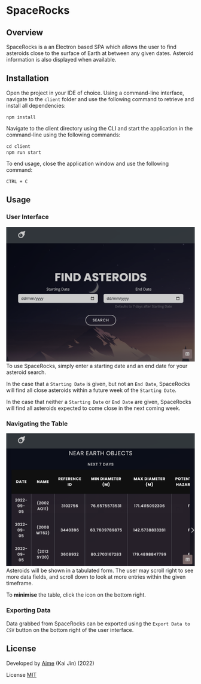 # SpaceRocks
 
 ## Overview
 SpaceRocks is a an Electron based SPA which allows the user to find asteroids close to the surface of Earth at between any given dates. Asteroid information is also displayed when available.

## Installation
Open the project in your IDE of choice. Using a command-line interface, navigate to the ```client``` folder and use the following command to retrieve and install all dependencies:
```
npm install
```

Navigate to the client directory using the CLI and start the application in the command-line using the following commands:
```
cd client
npm run start
```

To end usage, close the application window and use the following command:
```
CTRL + C
```
## Usage
### User Interface
![UI](/img/userInterface.png)
To use SpaceRocks, simply enter a starting date and an end date for your asteroid search.

In the case that a ```Starting Date``` is given, but not an ```End Date```, SpaceRocks will find all close asteroids within a future week of the ```Starting Date```.

In the case that neither a ```Starting Date``` or ```End Date``` are given, SpaceRocks will find all asteroids expected to come close in the next coming week.

### Navigating the Table
![UI](/img/data.png)
Asteroids will be shown in a tabulated form. The user may scroll right to see more data fields, and scroll down to look at more entries within the given timeframe.

To **minimise** the table, click the icon on the bottom right.

### Exporting Data
Data grabbed from SpaceRocks can be exported using the ```Export Data to CSV``` button on the bottom right of the user interface.

## License
Developed by [Aime](https://www.github.com/kai-jinny) (Kai Jin) (2022)

License [MIT](https://choosealicense.com/licenses/mit/)